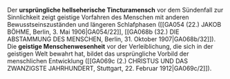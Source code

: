 
Der **ursprüngliche hellseherische Tincturamensch** vor dem Sündenfall zur Sinnlichkeit zeigt geistige Vorfahren des Menschen mit anderen Bewusstseinszuständen und längeren Schlafphasen ([[GA054 (22.) JAKOB BÖHME, Berlin, 3. Mai 1906|GA054/22]], [[GA068b (32.) DIE ABSTAMMUNG DES MENSCHEN, Berlin, 31. Oktober 1907|GA068b/32]]). Die **geistige Menschenwesenheit** vor der Verleiblichung, die sich in der geistigen Welt bewahrt hat, bildet das ursprüngliche Vorbild der menschlichen Entwicklung ([[GA069c (2.) CHRISTUS UND DAS ZWANZIGSTE JAHRHUNDERT, Stuttgart, 22. Februar 1912|GA069c/2]]).
